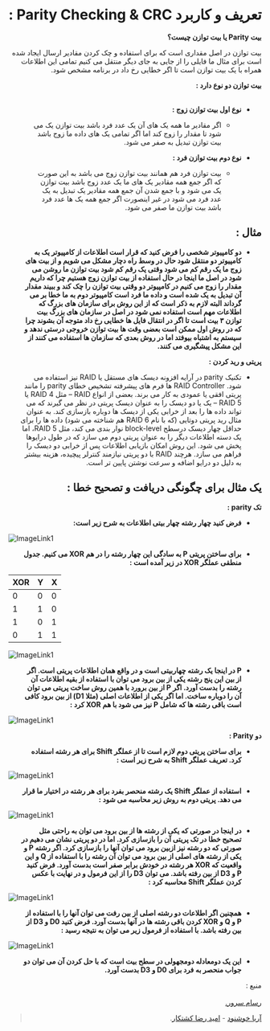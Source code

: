 <div dir="rtl">

# تعریف و کاربرد Parity Checking & CRC :  

**بیت Parity یا بیت توازن چیست؟** <br/>

بیت توازن در اصل مقداری است که برای استفاده و چک کردن مقادیر ارسال ایجاد شده است برای مثال ما فایلی را از جایی به جای دیگر منتقل می کنیم تمامی این اطلاعات همراه با یک بیت توازن است تا اگر خطایی رخ داد در برنامه مشخص شود.

**بیت توازن دو نوع دارد :** <br/><br/>

* **نوع اول بیت توازن زوج :**

  * اگر مقادیر ما همه یک های آن یک عدد فرد باشد بیت توازن  یک می شود تا مقدار را زوج کند اما اگر تمامی یک های داده ما زوج باشد بیت توازن تبدیل به صفر می شود.

* **نوع دوم بیت توازن فرد :**
  * بیت توازن فرد هم همانند بیت توازن زوج می باشد به این صورت که اگر جمع همه مقادیر یک های ما یک عدد زوج باشد بیت توازن یک می شود و با جمع شدن آن جمع همه مقادیر یک تبدیل به یک عدد فرد می شود در غیر اینصورت اگر جمع همه یک ها عدد فرد باشد بیت توازن ما صفر می شود.

## مثال :
* **دو کامپیوتر شخصی را فرض کنید که قرار است اطلاعات از کامپیوتر یک به کامپیوتر دو منتقل شود حال در وسط راه دچار مشکل می شویم و از بیت های زوج ما یک رقم کم می شود وقتی یک رقم کم شود بیت توازن ما روشن می شود در اصل ما اینجا در حال استفاده از بیت توازن زوج هستیم چرا که داریم مقدار را زوج می کنیم در کامپیوتر دو وقتی بیت توازن را چک کند و ببیند مقدار آن تبدیل به یک شده است و داده ما فرد است کامپیوتر دوم به ما خطا بر می گرداند البته لازم به ذکر است که از این روش برای سازمان های بزرگ که اطلاعات مهم است استفاده نمی شود در اصل در سازمان های بزرگ بیت توازن ۳ بیت است تا اگر در انتقال فایل ها خطایی رخ داد متوجه آن بشوند چرا که در روش اول ممکن است بعضی وقت ها بیت توازن خروجی درستی ندهد و سیستم به اشتباه بیوفتد اما در روش بعدی که سازمان ها استفاده می کنند از این مشکل پیشگیری می کنند.**

**پریتی و رید کردن :**

* تکنیک parity  در آرایه افزونه دیسک های مستقل یا RAID نیز استفاده می شود. RAID Controller ها فرم های پیشرفته تشخیص خطای parity را مانند پریتی افقی یا عمودی به کار می برند. بعضی از انواع RAID – مثل RAID 4 یا RAID 5 – یک یا دو دیسک را به عنوان دیسک پریتی در نظر می گیرند که می تواند داده ها را بعد از خرابی یکی از دیسک ها دوباره بازسازی کند. به عنوان مثال رید پریتی دوتایی (که با نام RAID 6 هم شناخته می شود) داده ها را برای حداقل چهار دیسک درسطح block-level نوار بندی می کند، مثل RAID 5، اما یک دسته اطلاعات دیگر را به عنوان پریتی دوم می سازد که در طول درایوها پخش می شود. این روش امکان بازیابی اطلاعات پس از خرابی دو دیسک را فراهم می سازد. هرچند RAID با دو پریتی نیازمند کنترلر پیچیده، هزینه بیشتر به دلیل دو درایو اضافه و سرعت نوشتن پایین تر است.

## یک مثال برای چگونگی دریافت و تصحیح خطا :
**تک parity :** </br>

* **فرض کنید چهار رشته چهار بیتی اطلاعات به شرح زیر است:** <br/>

<div dir="ltr">

![ImageLink1](https://rasamserver.com/wp-content/uploads/2019/08/2019-08-20_134644.jpg)

</div>

* **برای ساختن پریتی P به سادگی این چهار رشته را در هم XOR می کنیم.  جدول منطقی عملگر XOR در زیر آمده است :** <br/>

<div dir="ltr">

| XOR  | Y  | X  |
|---|---|---|
| 0  | 0  | 0  |
| 1  | 1  | 0  |
| 1  | 0  | 1  |
| 0  | 1  | 1  |

</div>

<div dir="ltr">

![ImageLink1](https://rasamserver.com/wp-content/uploads/2019/08/2019-08-20_134737.jpg)

</div>

* **P در اینجا یک رشته چهاربیتی است و در واقع همان اطلاعات پریتی است. اگر از بین این پنج رشته یکی از بین برود می توان با استفاده از بقیه  اطلاعات آن رشته را بدست آورد. اگر P از بین برورد با همین روش ساخت پریتی می توان آن را دوباره ساخت. اما اگر یکی از اطلاعات اصلی (مثلا D1) از بین برود کافی است باقی رشته ها که شامل P نیز می شود با هم XOR کرد :** <br/>

<div dir="ltr">

![ImageLink1](https://rasamserver.com/wp-content/uploads/2019/08/2019-08-20_134754.jpg)

</div>

**دو Parity :**

* **برای ساختن پریتی دوم لازم است تا از عملگر Shift برای هر رشته استفاده کرد. تعریف عملگر Shift به شرح زیر است :** <br/>

<div dir="ltr">

![ImageLink1](https://rasamserver.com/wp-content/uploads/2019/08/2019-08-20_134811.jpg)

</div>

* **استفاده از عملگر Shift یک رشته منحصر بفرد برای هر رشته در اختیار ما قرار می دهد. پریتی دوم به روش زیر محاسبه می شود :** <br/>

<div dir="ltr">

![ImageLink1](https://rasamserver.com/wp-content/uploads/2019/08/2019-08-20_134827.jpg)

</div>

* **در اینجا در صورتی که یکی از رشته ها از بین برود می توان به راحتی مثل تصحیح خطا در تک پریتی آن را بازسازی کرد. اما در دو پریتی نشان می دهیم در صورتی که دو رشته نیز ازبین برود می توان آنها را بازسازی کرد. اگر رشته P و یکی از رشته های اصلی از بین برود می توان آن رشته را با استفاده از Q و این واقعیت که XOR هر رشته در خودش برابر صفر است بدست آورد. فرض کنید P و D3 از بین رفته باشد. می توان D3 را از این فرمول و در نهایت  با عکس کردن عملگر Shift  محاسبه کرد :** <br/>

<div dir="ltr">

![ImageLink1](https://rasamserver.com/wp-content/uploads/2019/08/2019-08-20_134839.jpg)

</div>

* **همچنین اگر اطلاعات دو رشته اصلی از بین رفت می توان آنها را با استفاده از P و Q و XOR کردن باقی رشته ها در آنها بدست آورد. فرض کنید D0 و D3 از بین رفته باشد. با استفاده از فرمول زیر می توان به نتیجه رسید :** <br/>

<div dir="ltr">

![ImageLink1](https://rasamserver.com/wp-content/uploads/2019/08/2019-08-20_134854.jpg)

</div>

* **این یک دومعادله دومجهولی در سطح بیت است که با حل کردن آن می توان دو جواب منحصر به فرد برای D0 و D3 بدست آورد.**

منبع : <br/><br/>
[رسام سرور.][RasamServer]

>[آریا خوشنود][GithubAriakh55] - [امید رضا کشتکار][Githubomidnw].

[RasamServer]: https://rasamserver.com/

[GithubAriakh55]: https://github.com/ariakh55/

[Githubomidnw]: https://github.com/omidnw/

</div>
